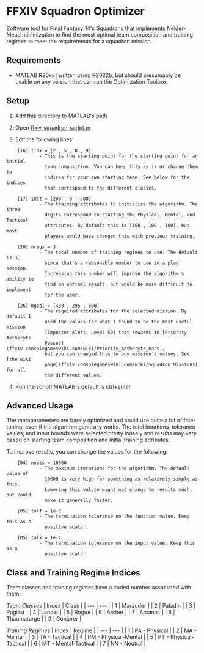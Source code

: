 # FFXIV Squadron Optimizer
Software tool for Final Fantasy 14's Squadrons that implements Nelder-Mead
minimization to find the most optimal team composition and training regimes to
meet the requirements for a squadron mission.

## Requirements
- MATLAB R20xx [written using R2022b, but should presumably be usable on any
version that can run the Optimization Toolbox.

## Setup
1) Add this directory to MATLAB's path

2) Open [ffxiv_squadron_script.m](ffxiv_squadron_script.m)

3) Edit the following lines:
```
    [16] tidx = [2 , 5 , 8 , 9]
            - This is the starting point for the starting point for an initial
              team composition. You can keep this as is or change them to
              indices for your own starting team. See below for the indices
              that correspond to the different classes.

    [17] init = [200 , 0 , 200]
            - The training attributes to initialize the algorithm. The three
              digits correspond to starting the Physical, Mental, and Tactical
              attributes. By default this is [100 , 100 , 100], but most
              players would have changed this with previous training.

    [20] nregs = 3
            - The total number of training regimes to use. The default is 3,
              since that's a reasonable number to use in a play session.
              Increasing this number will improve the algorithm's ability to
              find an optimal result, but would be more difficult to implement
              for the user.

    [26] mgoal = [430 , 295 , 600]
            - The required attributes for the selected mission. By default I
              used the values for what I found to be the most useful mission
              [Imposter Alert, Level 50] that rewards 10 [Priority Aetheryte
              Passes](ffxiv.consolegameswiki.com/wiki/Priority_Aetheryte_Pass),
              but you can changed this to any mission's values. See [the wiki
              page](ffxiv.consolegameswiki.com/wiki/Squadron_Missions) for all
              the different values.
```

4) Run the script! MATLAB's default is ctrl+enter

## Advanced Usage
The metaparameters are barely optimized and could use quite a bit of
fine-tuning, even if the algorithm generally works. The total iterations,
tolerance values, and input bounds were selected pretty loosely and results may
vary based on starting team composition and initial training attributes.

To improve results, you can change the values for the following:
```
    [04] nopts = 10000
            - The maximum iterations for the algorithm. The default value of
              10000 is very high for something as relatively simple as this.
              Lowering this valute might not change to results much, but could
              make it generally faster.

    [05] tolf = 1e-2
            - The termination tolerance on the function value. Keep this as a
              positive scalar.

    [05] tolx = 1e-2
            - The termination tolerance on the input value. Keep this as a
              positive scalar.
```

## Class and Training Regime Indices
Team classes and training regimes have a coded number associated with them:

*Team Classes*
| Index | Class       |
| ---   | ---         |
| 1     | Marauder    |
| 2     | Paladin     |
| 3     | Pugilist    |
| 4     | Lancer      |
| 5     | Rogue       |
| 6     | Archer      |
| 7     | Arcanist    |
| 8     | Thaumaturge |
| 9     | Conjurer    |

*Training Regimes*
| Index | Regime                 |
| ---   | ---                    |
| 1     | PA - Physical          |
| 2     | MA - Mental            |
| 3     | TA - Tactical          |
| 4     | PM - Physical-Mental   |
| 5     | PT - Physical-Tactical |
| 6     | MT - Mental-Tactical   |
| 7     | NN - Neutral           |


